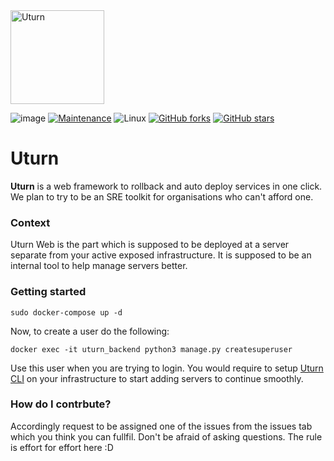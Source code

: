 <img src="https://encrypted-tbn0.gstatic.com/images?q=tbn:ANd9GcSnANZz2V7ZWIsbyjtJzH4zw2B-LQObn06ziQ&usqp=CAU" height=150 alt="Uturn"/>
  

![image](https://img.shields.io/badge/Release-0.0.1-orange?style=for-the-badge&logo=appveyor)
[![Maintenance](https://img.shields.io/badge/Maintained%3F-yes-green.svg?style=for-the-badge&logo=appveyor)](https://github.com/UturnOSS/uturn-web/graphs/commit-activity)
![Linux](https://img.shields.io/badge/For-Linux-green?style=for-the-badge&logo=appveyor)
[![GitHub forks](https://img.shields.io/github/forks/UturnOSS/Uturn-web.svg?style=social&label=Fork&maxAge=2592000)](https://GitHub.com/Naereen/StrapDown.js/network/)
[![GitHub stars](https://img.shields.io/github/stars/UturnOSS/Uturn-web.svg?style=social&label=Star&maxAge=2592000)](https://GitHub.com/Naereen/StrapDown.js/stargazers/)


# Uturn
**Uturn** is a web framework to rollback and auto deploy services in one click. We plan to try to be an SRE toolkit for organisations who can't afford one.

### Context
Uturn Web is the part which is supposed to be deployed at a server separate from your active exposed infrastructure. It is supposed to be an internal tool to help manage servers better.

### Getting started
```
sudo docker-compose up -d
```

Now, to create a user do the following:

```
docker exec -it uturn_backend python3 manage.py createsuperuser
```

Use this user when you are trying to login. You would require to setup [Uturn CLI](https://github.com/UturnOSS/Uturn-CLI) on your infrastructure to start adding servers to continue smoothly.


### How do I contrbute?

Accordingly request to be assigned one of the issues from the issues tab which you think you can fullfil. Don't be afraid of asking questions. The rule is effort for effort here :D
